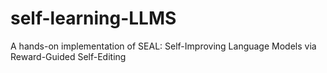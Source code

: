 # self-learning-LLMS
A hands-on implementation of SEAL: Self-Improving Language Models via Reward-Guided Self-Editing
